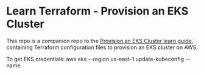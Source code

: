 # Learn Terraform - Provision an EKS Cluster

This repo is a companion repo to the [Provision an EKS Cluster learn guide](https://learn.hashicorp.com/terraform/kubernetes/provision-eks-cluster), containing
Terraform configuration files to provision an EKS cluster on AWS.

To get EKS credentials:
aws eks --region us-east-1 update-kubeconfig --name <EKS CLUSTER NAME>
